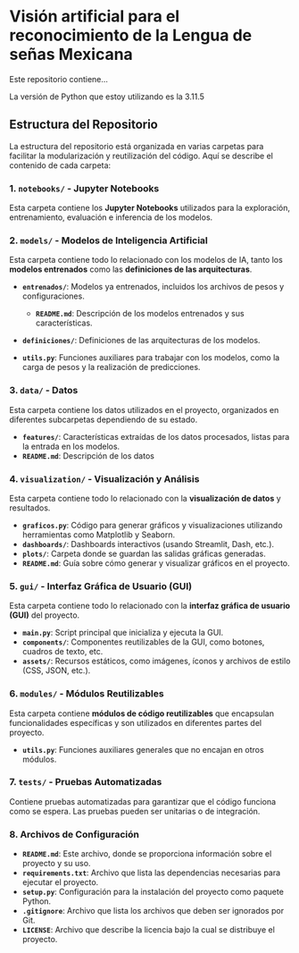# Visión artificial para el reconocimiento de la Lengua de señas Mexicana

Este repositorio contiene...

La versión de Python que estoy utilizando es la 3.11.5
## Estructura del Repositorio

La estructura del repositorio está organizada en varias carpetas para facilitar la modularización y reutilización del código. Aquí se describe el contenido de cada carpeta:

### 1. `notebooks/` - Jupyter Notebooks
Esta carpeta contiene los **Jupyter Notebooks** utilizados para la exploración, entrenamiento, evaluación e inferencia de los modelos.

### 2. `models/` - Modelos de Inteligencia Artificial
Esta carpeta contiene todo lo relacionado con los modelos de IA, tanto los **modelos entrenados** como las **definiciones de las arquitecturas**.

- **`entrenados/`**: Modelos ya entrenados, incluidos los archivos de pesos y configuraciones.
  - **`README.md`**: Descripción de los modelos entrenados y sus características.
  
- **`definiciones/`**: Definiciones de las arquitecturas de los modelos.

- **`utils.py`**: Funciones auxiliares para trabajar con los modelos, como la carga de pesos y la realización de predicciones.

### 3. `data/` - Datos
Esta carpeta contiene los datos utilizados en el proyecto, organizados en diferentes subcarpetas dependiendo de su estado.

- **`features/`**: Características extraídas de los datos procesados, listas para la entrada en los modelos.
- **`README.md`**: Descripción de los datos 


### 4. `visualization/` - Visualización y Análisis
Esta carpeta contiene todo lo relacionado con la **visualización de datos** y resultados.

- **`graficos.py`**: Código para generar gráficos y visualizaciones utilizando herramientas como Matplotlib y Seaborn.
- **`dashboards/`**: Dashboards interactivos (usando Streamlit, Dash, etc.).
- **`plots/`**: Carpeta donde se guardan las salidas gráficas generadas.
- **`README.md`**: Guía sobre cómo generar y visualizar gráficos en el proyecto.

### 5. `gui/` - Interfaz Gráfica de Usuario (GUI)
Esta carpeta contiene todo lo relacionado con la **interfaz gráfica de usuario (GUI)** del proyecto.

- **`main.py`**: Script principal que inicializa y ejecuta la GUI.
- **`components/`**: Componentes reutilizables de la GUI, como botones, cuadros de texto, etc.
- **`assets/`**: Recursos estáticos, como imágenes, íconos y archivos de estilo (CSS, JSON, etc.).

### 6. `modules/` - Módulos Reutilizables
Esta carpeta contiene **módulos de código reutilizables** que encapsulan funcionalidades específicas y son utilizados en diferentes partes del proyecto.

- **`utils.py`**: Funciones auxiliares generales que no encajan en otros módulos.

### 7. `tests/` - Pruebas Automatizadas
Contiene pruebas automatizadas para garantizar que el código funciona como se espera. Las pruebas pueden ser unitarias o de integración.

### 8. Archivos de Configuración
- **`README.md`**: Este archivo, donde se proporciona información sobre el proyecto y su uso.
- **`requirements.txt`**: Archivo que lista las dependencias necesarias para ejecutar el proyecto.
- **`setup.py`**: Configuración para la instalación del proyecto como paquete Python.
- **`.gitignore`**: Archivo que lista los archivos que deben ser ignorados por Git.
- **`LICENSE`**: Archivo que describe la licencia bajo la cual se distribuye el proyecto.

